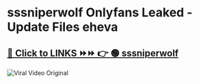 
 # sssniperwolf Onlyfans Leaked - Update Files eheva

## <h2><a href="https://clipsfans.com/sssniperwolf&ref=git">🔗 Click to LINKS ⏩⏩ 👉 🟢 sssniperwolf </a></h2>

<a href="https://clipsfans.com/sssniperwolf&ref=git" rel="nofollow" data-target="animated-image.originalLink"><img src="https://i.ibb.co.com/xMMVF88/686577567.gif" alt="Viral Video Original" style="max-width: 100%; display: inline-block;" data-target="animated-image.originalImage"></a>

